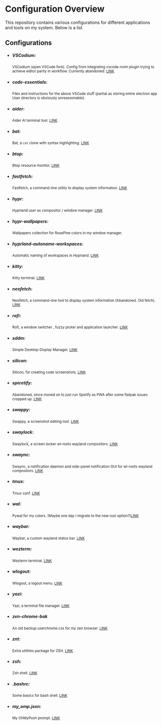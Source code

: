 # Configuration Overview

This repository contains various configurations for different applications and tools on my system. Below is a list

## Configurations

- ##### VSCodium:

  <small> VSCodium (open VSCode fork). Config from integrating vscode-nvim plugin trying to achieve editor parity in workflow. Currently abandoned. [LINK](https://vscodium.com/)</small>

- ##### code-essentials:

  <small> Files and instructions for the above VSCode stuff (partial as storing entire electron app User directory is obviously unreasoonable).</small>

- ##### aider:

  <small> Aider AI terminal tool. [LINK](https://aider.chat/)</small>

- ##### bat:

  <small> Bat, a `cat` clone with syntax highlighting. [LINK](https://github.com/sharkdp/bat)</small>

- ##### btop:

  <small> Btop resource monitor. [LINK](https://github.com/aristocratos/btop)</small>

- ##### fastfetch:

  <small> Fastfetch, a command-line utility to display system information. [LINK](https://github.com/fastfetch-cli/fastfetch)</small>

- ##### hypr:

  <small> Hyprland user as compositor / window manager. [LINK](https://hyprland.org/)</small>

- ##### hypr-wallpapers:

  <small> Wallpapers collection for RosePine colors in my window manager.</small>

- ##### hyprland-autoname-workspaces:
  <small> Automatic naming of workspaces in Hyprland. [LINK](https://github.com/hyprland-community/hyprland-autoname-workspaces)</small>
- ##### kitty:

  <small> Kitty terminal. [LINK](https://sw.kovidgoyal.net/kitty/)</small>

- ##### neofetch:

  <small> Neofetch, a command-line tool to display system information (Abandoned. Old fetch). [LINK](https://github.com/dylanaraps/neofetch)</small>

- ##### rofi:

  <small> Rofi, a window switcher , fuzzy picker and application launcher. [LINK](https://github.com/davatorium/rofi)</small>

- ##### sddm:

  <small> Simple Desktop Display Manager. [LINK](https://github.com/sddm/sddm)</small>

- ##### silicon:
  <small> Silicon, for creating code screenshots. [LINK](https://github.com/Aloxaf/silicon)</small>
- ##### spicetify:

  <small> Abandoned, since moved on to just run Spotify as PWA after some flatpak issues cropped up. [LINK](https://spicetify.app/)</small>

- ##### swappy:

  <small> Swappy, a screenshot editing tool. [LINK](https://github.com/jtheoof/swappy)</small>

- ##### swaylock:
  <small> Swaylock, a screen locker wl-roots wayland compositors. [LINK](https://github.com/swaywm/swaylock)</small>
- ##### swaync:

  <small> Swaync, a notification daemon and side-panel notification GUI for wl-roots wayland compositors. [LINK](https://github.com/ErikReider/SwayNotificationCenter)</small>

- ##### tmux:

  <small> Tmux conf. [LINK](https://github.com/tmux/tmux/wiki)</small>

- ##### wal:

  <small> Pywal for my colors. (Maybe one day I migrate to the new rust option?)[LINK](https://github.com/dylanaraps/pywal)</small>

- ##### waybar:

  <small> Waybar, a custom wayland status bar. [LINK](https://github.com/Alexays/Waybar)</small>

- ##### wezterm:

  <small> Wezterm terminal. [LINK](https://wezterm.org/)</small>

- ##### wlogout:

  <small>Wlogout, a logout menu. [LINK](https://github.com/ArtsyMacaw/wlogout)</small>

- ##### yazi:

  <small>Yazi, a terminal file manager. [LINK](https://github.com/sxyazi/yazi)</small>

- ##### zen-chrome-bak

  <small>An old backup userchrome.css for my zen browser. [LINK](https://zen-browser.app/)</small>

- ##### znt:

  <small>Extra utilities package for ZSH. [LINK](https://github.com/z-shell/zsh-navigation-tools)</small>

- ##### zsh:

  <small>Zsh shell. [LINK](https://zsh.sourceforge.io/)</small>

- ##### .bashrc:

  <small>Some basics for bash shell. [LINK](https://www.gnu.org/software/bash/)</small>

- ##### my_omp.json:

  <small>My OhMyPosh prompt. [LINK](https://ohmyposh.dev/)</small>
